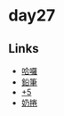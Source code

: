# day27

## Links

- [哈囉](https://rabbittee.github.io/JavaScript30/day27/kirby/)
- [鉛筆](https://rabbittee.github.io/JavaScript30/day27/pencil/)
- [+5](https://rabbittee.github.io/JavaScript30/day27/plusfive/)
- [奶捲](https://rabbittee.github.io/JavaScript30/day27/recoil/)
